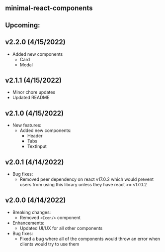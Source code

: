 ## minimal-react-components

## Upcoming:

## v2.2.0 (4/15/2022)

- Added new components
  - Card
  - Modal

## v2.1.1 (4/15/2022)

- Minor chore updates
- Updated README

## v2.1.0 (4/15/2022)

- New features:
  - Added new components:
    - Header
    - Tabs
    - TextInput

## v2.0.1 (4/14/2022)

- Bug fixes:
  - Removed peer dependency on react v17.0.2 which would prevent users from using this library unless they have react >= v17.0.2

## v2.0.0 (4/14/2022)

- Breaking changes:
  - Removed `<Icon/>` component
- Enhancements:
  - Updated UI/UX for all other components
- Bug fixes:
  - Fixed a bug where all of the components would throw an error when clients would try to use them

